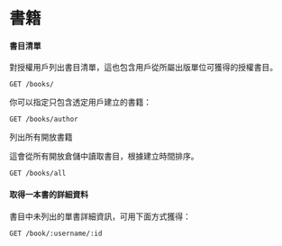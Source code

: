 # 書籍

#### 書目清單

對授權用戶列出書目清單，這也包含用戶從所屬出版單位可獲得的授權書目。

```
GET /books/
```

你可以指定只包含透定用戶建立的書籍：

```
GET /books/author
```

列出所有開放書籍

這會從所有開放倉儲中讀取書目，根據建立時間排序。

```
GET /books/all
```

#### 取得一本書的詳細資料

書目中未列出的單書詳細資訊，可用下面方式獲得：

```
GET /book/:username/:id
```

